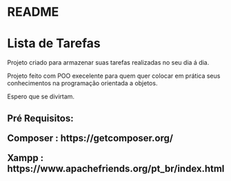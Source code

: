 # README

<h1>Lista de Tarefas</h1>
<p>Projeto criado para armazenar suas tarefas realizadas no seu dia á dia.</p>
<p>Projeto feito com POO execelente para quem quer colocar em prática seus conhecimentos na programação orientada a objetos.</p>
<p>Espero que se divirtam.</p>

<h2>Pré Requisitos:</2>
<p>Composer : <a>https://getcomposer.org/</a><p>
<p>Xampp : <a>https://www.apachefriends.org/pt_br/index.html</a></p>
